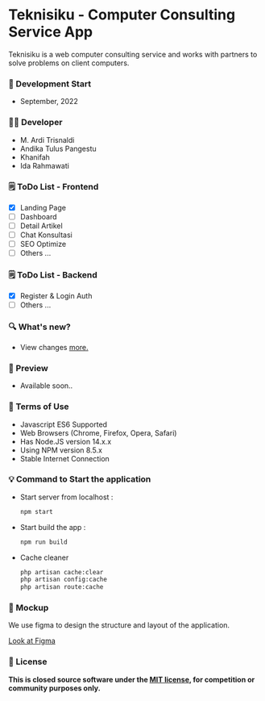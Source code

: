 # Teknisiku - Computer Consulting Service App

Teknisiku is a web computer consulting service and works with partners to solve problems on client computers.

### 📆 Development Start

-   September, 2022

### 👨‍💻 Developer

-   M. Ardi Trisnaldi
-   Andika Tulus Pangestu
-   Khanifah
-   Ida Rahmawati

### 🗒 ToDo List - Frontend

- [x] Landing Page
- [ ] Dashboard
- [ ] Detail Artikel
- [ ] Chat Konsultasi
- [ ] SEO Optimize
- [ ] Others ...

### 🗒 ToDo List - Backend

- [x] Register & Login Auth
- [ ] Others ...

### 🔍 What's new?

-   View changes [more.](../development/changelogs.md)

### 📸 Preview

-   Available soon..

### 📝 Terms of Use

-   Javascript ES6 Supported
-   Web Browsers (Chrome, Firefox, Opera, Safari)
-   Has Node.JS version 14.x.x
-   Using NPM version 8.5.x
-   Stable Internet Connection

### 💡 Command to Start the application

-   Start server from localhost :

    ```sh
    npm start
    ```

-   Start build the app :
    ```sh
    npm run build
    ```
- Cache cleaner
    ```sh
    php artisan cache:clear
    php artisan config:cache
    php artisan route:cache
    ```

### 🎨 Mockup

We use figma to design the structure and layout of the application.

[Look at Figma](https://www.figma.com/file/P6H99OL0Hb73VV5mry59MN/Konsultan?node-id=0%3A1)

### 🔐 License

**This is closed source software under the [MIT license](https://choosealicense.com/licenses/mit/), for competition or community purposes only.**
